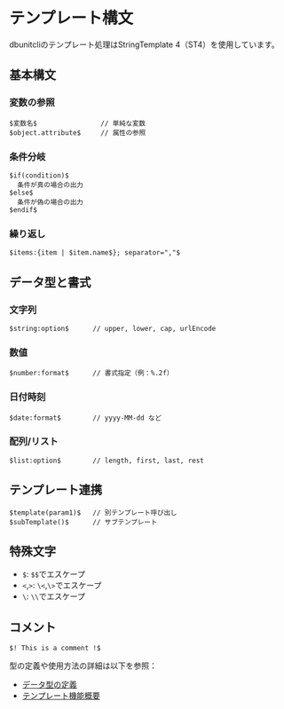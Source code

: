 # テンプレート構文

dbunitcliのテンプレート処理はStringTemplate 4（ST4）を使用しています。

## 基本構文

### 変数の参照
```
$変数名$                // 単純な変数
$object.attribute$     // 属性の参照
```

### 条件分岐
```
$if(condition)$
  条件が真の場合の出力
$else$
  条件が偽の場合の出力
$endif$
```

### 繰り返し
```
$items:{item | $item.name$}; separator=","$
```

## データ型と書式

### 文字列
```
$string:option$      // upper, lower, cap, urlEncode
```

### 数値
```
$number:format$      // 書式指定（例：%.2f）
```

### 日付時刻
```
$date:format$        // yyyy-MM-dd など
```

### 配列/リスト
```
$list:option$        // length, first, last, rest
```

## テンプレート連携
```
$template(param1)$   // 別テンプレート呼び出し
$subTemplate()$      // サブテンプレート
```

## 特殊文字
* `$`: `$$`でエスケープ
* `<`,`>`: `\<`,`\>`でエスケープ
* `\`: `\\`でエスケープ

## コメント
```
$! This is a comment !$
```

型の定義や使用方法の詳細は以下を参照：
- [データ型の定義](../../json/settings/tables/types/01-data-types.md)
- [テンプレート機能概要](01-overview.md)
